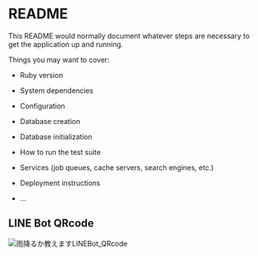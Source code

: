 # README

This README would normally document whatever steps are necessary to get the
application up and running.

Things you may want to cover:

* Ruby version

* System dependencies

* Configuration

* Database creation

* Database initialization

* How to run the test suite

* Services (job queues, cache servers, search engines, etc.)

* Deployment instructions

* ...

## LINE Bot QRcode
![雨降るか教えますLINEBot_QRcode](https://user-images.githubusercontent.com/62199768/83613415-b4911e00-a5be-11ea-91e5-51843cc6b7d9.png)
